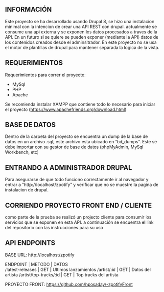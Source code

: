 <h2> INFORMACIÓN</h2>
 Este proyecto se ha desarrollado usando Drupal 8, se hizo una instalacion minimal con la intencion de crear una API REST con drupal. actualmente se consume una api externa y se exponen los datos procesados a traves de la API. En un futuro si se quiere se pueden exponer (mediante la API) datos de los contenidos creados desde el adminsitrador. En este proyecto no se usa el motor de plantillas de drupal para mantener separada la logica de la vista.
 
<h2>REQUERIMIENTOS </h2>

Requerimientos para correr el proyecto:

- MySql
- PHP 
- Apache

Se recomienda instalar XAMPP que contiene todo lo necesario para iniciar el proyecto (https://www.apachefriends.org/download.html)

<h2>BASE DE DATOS </h2>

Dentro de la carpeta del proyecto se encuentra un dump de la base de datos en un archivo .sql, este archivo esta ubicado en "bd_dumps". Este se debe importar con su gestor de base de datos (phpMyAdmin, MySql Workbench, etc)

<h2>ENTRANDO A ADMINISTRADOR DRUPAL</h2>

Para asegurarse de que todo funciono correctamente ir al navegador y entrar a "http://localhost/zpotify" y verificar que no se muestre la pagina de instalacion de drupal.

<h2>CORRIENDO PROYECTO FRONT END / CLIENTE</h2>

como parte de la prueba se realizó un projecto cliente para consumir los servicios que se exponen en esta API. a continuación se encuentra el link del repositorio con las instrucciones para su uso

<h2> API ENDPOINTS </h2>

BASE URL: http://localhost/zpotify

ENDPOINT | METODO | DATOS  
 /latest-releases | GET | Ultimos lanzamientos
 /artist/:id | GET |  Datos del artista
 /artist/top-tracks/:id  | GET | Top tracks del artista 

PROYECTO FRONT: https://github.com/hposaday/-zpotifyFront
